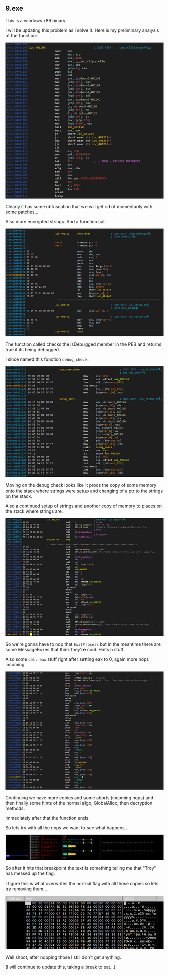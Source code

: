 ## 9.exe ##

This is a windows x86 binary.

I will be updating this problem as I solve it. Here is my preliminary analysis of the function:

![](https://github.com/Jumboperson/camsctf-writeups/blob/master/Reversing-9/first_view.png?raw=true)

Clearly it has some obfuscation that we will get rid of momentarily with some patches...

Also more encrypted strings. And a function call.

![](https://github.com/Jumboperson/camsctf-writeups/blob/master/Reversing-9/anti_debug.png?raw=true)

The function called checks the isDebugged member in the PEB and returns true if its being debugged.

I since named this function `debug_check`.

![](https://github.com/Jumboperson/camsctf-writeups/blob/master/Reversing-9/more_setup.png?raw=true)

Moving on the debug check looks like it procs the copy of some memory onto the stack where strings were setup and changing of a ptr to the strings on the stack. 

Also a continued setup of strings and another copy of memory to places on the stack where strings are.

![](https://github.com/Jumboperson/camsctf-writeups/blob/master/Reversing-9/wow_more_stuff.png?raw=true)

So we're gonna have to nop that `ExitProcess` but in the meantime there are some MessageBoxes that think they're cool. Hints n stuff.

Also some `call eax` stuff right after setting eax to 0, again more nops incoming.

![](https://github.com/Jumboperson/camsctf-writeups/blob/master/Reversing-9/more_and_more.png?raw=true)

Continuing we have more copies and some aborts (incoming nops) and then finally some hints of the normal algo, GlobalAlloc, then decryption methods.

Immediately after that the function ends.

So lets try with all the nops we want to see what happens...

![](https://github.com/Jumboperson/camsctf-writeups/blob/master/Reversing-9/2_method_first.png?raw=true)

So after it hits that breakpoint the text is something telling me that "Troy" has messed up the flag.

I figure this is what overwrites the normal flag with all those copies so lets try removing them...

![](https://github.com/Jumboperson/camsctf-writeups/blob/master/Reversing-9/nope.png?raw=true)

Well shoot, after nopping those I still don't get anything.

(I will continue to update this, taking a break to eat...)

